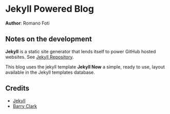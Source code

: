 

# Jekyll Powered Blog

**Author**: Romano Foti

## Notes on the development

**Jekyll** is a static site generator that lends itself to power GitHub hosted websites. See [Jekyll Repository](https://github.com/jekyll/jekyll).

This blog uses the jekyll template **Jekyll Now** a simple, ready to use, layout available in the Jekyll templates database.

## Credits

- [Jekyll](https://github.com/jekyll/jekyll)
- [Barry Clark](https://github.com/barryclark)
